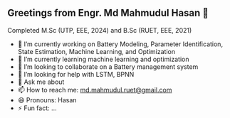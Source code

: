 ## Greetings from Engr. Md Mahmudul Hasan 👋
Completed M.Sc (UTP, EEE, 2024) and B.Sc (RUET, EEE, 2021)
- 🔭 I’m currently working on Battery Modeling, Parameter Identification, State Estimation, Machine Learning, and Optimization  
- 🌱 I’m currently learning machine learning and optimization
- 👯 I’m looking to collaborate on a Battery management system 
- 🤔 I’m looking for help with LSTM, BPNN 
- 💬 Ask me about 
- 📫 How to reach me: md.mahmudul.ruet@gmail.com 
- 😄 Pronouns: Hasan 
- ⚡ Fun fact: ...

<!--
**mmhasanbd/mmhasanbd** is a ✨ _special_ ✨ repository because its `README.md` (this file) appears on your GitHub profile.

Here are some ideas to get you started:

- 🔭 I’m currently working on battery modelling, State Estimation, Machine Learning 
- 🌱 I’m currently learning ...
- 👯 I’m looking to collaborate on ...
- 🤔 I’m looking for help with ...
- 💬 Ask me about ...
- 📫 How to reach me: ...
- 😄 Pronouns: ...
- ⚡ Fun fact: ...
-->
